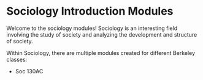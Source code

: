 # Sociology Introduction Modules

Welcome to the sociology modules! Sociology is an interesting field involving the study of society and analyzing the development and structure of society.

Within Sociology, there are multiple modules created for different Berkeley classes:
* Soc 130AC
